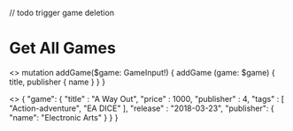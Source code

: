 // todo trigger game deletion

# Get All Games


<<query>>
mutation addGame($game: GameInput!) {
  addGame (game: $game) {
    title,
    publisher {
      name
    }
  }
}

<<data>>
{
  "game": {
        "title" : "A Way Out",
        "price" : 1000,
        "publisher" : 4,
        "tags" : [
            "Action-adventure",
            "EA DICE"
        ],
        "release" : "2018-03-23",
      "publisher": {
         "name": "Electronic Arts"
       }
  }
}

